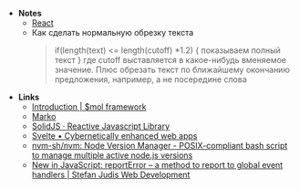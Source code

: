 - **Notes**
	- [React](React.md)
	- Как сделать нормальную обрезку текста
		>  if(length(text) <= length(cutoff) *1.2) { показываем полный текст }
		>  где cutoff выставляется в какое-нибудь вменяемое значение.
		>  Плюс обрезать текст по ближайшему окончанию предложения, например, а не посередине слова
- **Links**
	- [Introduction | $mol framework](https://mol.hyoo.ru)
	- [Marko](https://markojs.com)
	- [SolidJS · Reactive Javascript Library](https://www.solidjs.com)
	- [Svelte • Cybernetically enhanced web apps](https://svelte.dev)
	- [nvm-sh/nvm: Node Version Manager - POSIX-compliant bash script to manage multiple active node.js versions](https://github.com/nvm-sh/nvm)
	- [New in JavaScript: reportError – a method to report to global event handlers | Stefan Judis Web Development](https://www.stefanjudis.com/blog/reporterror-a-method-to-report-to-global-event-handlers/)